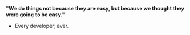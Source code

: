 **"We do things not because they are easy, but because we thought they were going to be easy."**
  - Every developer, ever.
